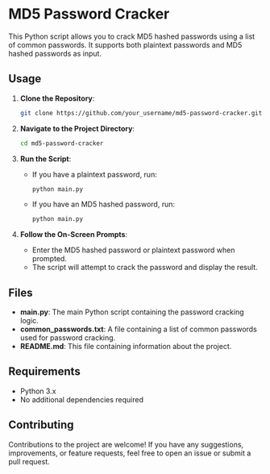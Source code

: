 
# MD5 Password Cracker

This Python script allows you to crack MD5 hashed passwords using a list of common passwords. It supports both plaintext passwords and MD5 hashed passwords as input.

## Usage

1. **Clone the Repository**: 
   ```bash
   git clone https://github.com/your_username/md5-password-cracker.git
   ```

2. **Navigate to the Project Directory**:
   ```bash
   cd md5-password-cracker
   ```

3. **Run the Script**:
   - If you have a plaintext password, run:
     ```bash
     python main.py
     ```
   - If you have an MD5 hashed password, run:
     ```bash
     python main.py
     ```

4. **Follow the On-Screen Prompts**: 
   - Enter the MD5 hashed password or plaintext password when prompted.
   - The script will attempt to crack the password and display the result.

## Files

- **main.py**: The main Python script containing the password cracking logic.
- **common_passwords.txt**: A file containing a list of common passwords used for password cracking.
- **README.md**: This file containing information about the project.

## Requirements

- Python 3.x
- No additional dependencies required

## Contributing

Contributions to the project are welcome! If you have any suggestions, improvements, or feature requests, feel free to open an issue or submit a pull request.

```

